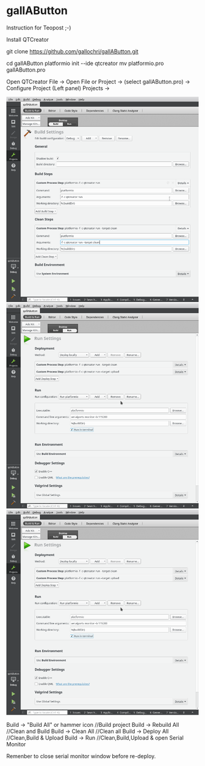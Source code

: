 # gallAButton

Instruction for Teopost ;-)

Install QTCreator

git clone https://github.com/gallochri/gallAButton.git

cd gallAButton
platformio init --ide qtcreator
mv platformio.pro gallAButton.pro

Open QTCreator
File -> Open File or Project -> (select gallAButton.pro) -> Configure Project
(Left panel) Projects ->

![](images/qtcreator1.png)
![](images/qtcreator2.png)
![](images/qtcreator2.png)

Build -> "Build All" or hammer icon   //Build project
Build -> Rebuild All                 //Clean and Build
Build -> Clean All                  //Clean all
Build -> Deploy All                 //Clean,Build & Upload
Build -> Run                         //Clean,Build,Upload & open Serial Monitor

Remenber to close serial monitor window before re-deploy.
